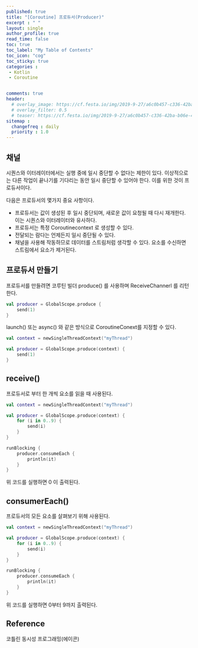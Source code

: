 ```yaml
---
published: true
title: "[Coroutine] 프로듀서(Producer)"
excerpt : " "
layout: single
author_profile: true
read_time: false
toc: true
toc_label: "My Table of Contents"
toc_icon: "cog"
toc_sticky: true
categories :
 - Kotlin
 - Coroutine


comments: true
header:
  # overlay_image: https://cf.festa.io/img/2019-9-27/a6c0b457-c336-42ba-b06e-462de90ada91.jpg
  # overlay_filter: 0.5
  # teaser: https://cf.festa.io/img/2019-9-27/a6c0b457-c336-42ba-b06e-462de90ada91.jpg
sitemap :
  changefreq : daily
  priority : 1.0
---
```


## 채널

시퀀스와 이터레이터에서는 실행 중에 일시 중단할 수 없다는 제한이 있다. 이상적으로는 다른 작업이 끝나기를 기다리는 동안 일시 중단할 수 있어야 한다. 이를 위한 것이 프로듀서이다.

다음은 프로듀서의 몇가지 중요 사항이다.

- 프로듀서는 값이 생성된 후 일시 중단되며, 새로운 값이 요청될 때 다시 재개한다. 이는 시퀀스와 이터레이터와 유사하다.
- 프로듀서는 특정 Coroutinecontext 로 생성할 수 있다.
- 전달되는 람다는 언제든지 일시 중단될 수 있다.
- 채널을 사용해 작동하므로 데이터를 스트림처럼 생각할 수 있다. 요소를 수신하면 스트림에서 요소가 제거된다.

## 프로듀서 만들기

프로듀서를 만들려면 코루틴 빌더 produce() 를 사용하며 ReceiveChannerl<E> 를 리턴한다.

~~~kotlin
val producer = GlobalScope.produce {
    send(1)
}
~~~

launch() 또는 async() 와 같은 방식으로 CoroutineConext를 지정할 수 있다.

~~~kotlin
val context = newSingleThreadContext("myThread")

val producer = GlobalScope.produce(context) {
    send(1)
}
~~~

## receive()

프로듀서로 부터 한 개씩 요소를 읽을 때 사용된다.

~~~kotlin
val context = newSingleThreadContext("myThread")

val producer = GlobalScope.produce(context) {
    for (i in 0..9) {
        send(i)
    }
}

runBlocking {
    producer.consumeEach {
        println(it)
    }
}
~~~

위 코드를 실행하면 0 이 출력된다.

## consumerEach()

프로듀서의 모든 요소를 살펴보기 위해 사용된다.

~~~kotlin
val context = newSingleThreadContext("myThread")

val producer = GlobalScope.produce(context) {
    for (i in 0..9) {
        send(i)
    }
}

runBlocking {
    producer.consumeEach {
        println(it)
    }
}
~~~

위 코드를 실행하면 0부터 9까지 출력된다.

## Reference

코틀린 동시성 프로그래밍(에이콘)
